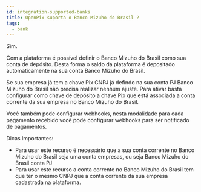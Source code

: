```yaml
---
id: integration-supported-banks
title: OpenPix suporta o Banco Mizuho do Brasil ?
tags:
  - bank
---
```


Sim.

Com a plataforma é possível definir o Banco Mizuho do Brasil como sua conta de depósito. Desta forma o saldo da plataforma é depositado automaticamente na sua conta Banco Mizuho do Brasil.

Se sua empresa já tem a chave Pix CNPJ já defindo na sua conta PJ Banco Mizuho do Brasil não precisa realizar nenhum ajuste. Para ativar basta configurar como chave de depósito a chave Pix que está associada a conta corrente da sua empresa no Banco Mizuho do Brasil.

Você também pode configurar webhooks, nesta modalidade para cada pagamento recebido você pode configurar webhooks para ser notificado de pagamentos.

Dicas Importantes:

- Para usar este recurso é necessário que a sua conta corrente no Banco Mizuho do Brasil seja uma conta empresas, ou seja Banco Mizuho do Brasil conta PJ
- Para usar este recurso a conta corrente no Banco Mizuho do Brasil tem que ter o mesmo CNPJ que a conta corrente da sua empresa cadastrada na plataforma.
